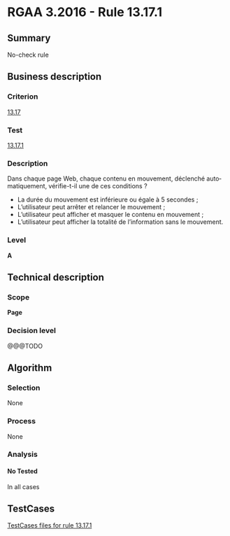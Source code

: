 # RGAA 3.2016 - Rule 13.17.1

## Summary
No-check rule


## Business description

### Criterion
[13.17](http://references.modernisation.gouv.fr/rgaa-accessibilite/criteres.html#crit-13-17)

### Test
[13.17.1](http://references.modernisation.gouv.fr/rgaa-accessibilite/criteres.html#test-13-17-1)

### Description
<div lang="fr">Dans chaque page Web, chaque contenu en mouvement, d&#xE9;clench&#xE9; automatiquement, v&#xE9;rifie-t-il une de ces conditions&nbsp;? <ul><li>La dur&#xE9;e du mouvement est inf&#xE9;rieure ou &#xE9;gale &#xE0; 5 secondes&nbsp;;</li> <li>L&#x2019;utilisateur peut arr&#xEA;ter et relancer le mouvement&nbsp;;</li> <li>L&#x2019;utilisateur peut afficher et masquer le contenu en mouvement&nbsp;;</li> <li>L&#x2019;utilisateur peut afficher la totalit&#xE9; de l&#x2019;information sans le mouvement.</li> </ul></div>

### Level
**A**


## Technical description

### Scope
**Page**

### Decision level
@@@TODO


## Algorithm

### Selection
None

### Process
None

### Analysis

#### No Tested
In all cases


##  TestCases

[TestCases files for rule 13.17.1](https://github.com/Asqatasun/Asqatasun/tree/develop/rules/rules-rgaa3.2016/src/test/resources/testcases/rgaa32016/Rgaa32016Rule131701/)


